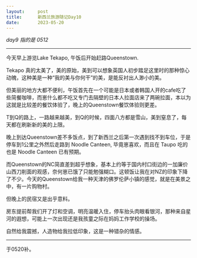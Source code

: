 ```yaml
---
layout:     post
title:      新西兰旅游随记Day10
date:       2023-05-20
---
```


*day9 指的是 0512*

---
今天早上游览Lake Tekapo, 午饭后开始赶路Queenstown.

Tekapo 真的太美了，美的原始，美到可以想象英国人初步踏足这里时的那种惊心动魄，这种美是一种“我的美与你何干”的美，是能反衬出人渺小的美。

但美丽的地方大都不便利，午饭首先在一个可能是日本或者韩国人开的cafe吃了些简餐咖啡，而崽什么都不吃又专门去隔壁的日本人拉面店来了两碗拉面，本以为这就是比较差的餐饮体验了，晚上的Queenstown餐饮体验则更差。

T到Q的路上，一路越来越美，到Q的时候，四面八方都是雪山，美到窒息了，每天都在刷新新的美的上限。

晚上到达Queenstown差不多饭点，到了新西兰之后第一次遇到找不到车位，于是停车到1公里之外然后走路到 Noodle Canteen, 毕竟崽喜欢，而且在 Taupo 吃的也是 Noodle Canteen 已有预期。

而Queenstown的NC简直差到超乎想象，基本上约等于国内村口街边的一加廉价山西刀削面的观感，奈何崽已饿了只能勉强糊口。这顿饭让我在对NZ的印象下降了不少。今天的Queenstown给我一种天津的佛罗伦萨小镇的感觉，就是在美景之中，有一片购物村。


但晚上的民宿又是出乎意料。

房东提前帮我们开了灯和空调，明亮温暖入住，停车抬头肉眼看银河，那种来自星河的遐想，可能上一次出现还是我孩童之际在妈妈工作学校的操场。

自然给我震撼，人造物给我拉低印象，这是一种错杂的情感。

---

于0520补。
